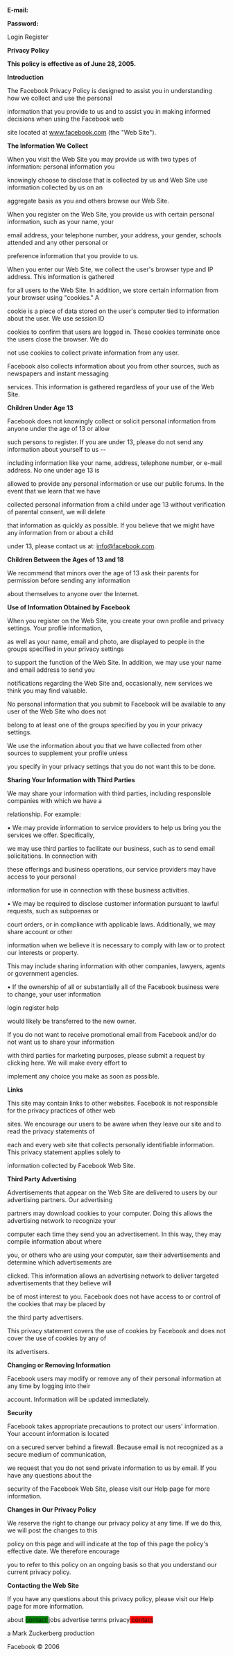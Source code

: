 
**E-mail:**


**Password:**


Login Register


**Privacy Policy**


**This policy is effective as of June 28, 2005.**


**Introduction**


The Facebook Privacy Policy is designed to assist you in understanding how we collect and use the personal


information that you provide to us and to assist you in making informed decisions when using the Facebook web


site located at www.facebook.com (the "Web Site").


**The Information We Collect**


When you visit the Web Site you may provide us with two types of information: personal information you


knowingly choose to disclose that is collected by us and Web Site use information collected by us on an


aggregate basis as you and others browse our Web Site.


When you register on the Web Site, you provide us with certain personal information, such as your name, your


email address, your telephone number, your address, your gender, schools attended and any other personal or


preference information that you provide to us.


When you enter our Web Site, we collect the user's browser type and IP address. This information is gathered


for all users to the Web Site. In addition, we store certain information from your browser using "cookies." A


cookie is a piece of data stored on the user's computer tied to information about the user. We use session ID


cookies to confirm that users are logged in. These cookies terminate once the users close the browser. We do


not use cookies to collect private information from any user.


Facebook also collects information about you from other sources, such as newspapers and instant messaging


services. This information is gathered regardless of your use of the Web Site.


**Children Under Age 13**


Facebook does not knowingly collect or solicit personal information from anyone under the age of 13 or allow


such persons to register. If you are under 13, please do not send any information about yourself to us --


including information like your name, address, telephone number, or e-mail address. No one under age 13 is


allowed to provide any personal information or use our public forums. In the event that we learn that we have


collected personal information from a child under age 13 without verification of parental consent, we will delete


that information as quickly as possible. If you believe that we might have any information from or about a child


under 13, please contact us at: info@facebook.com.


**Children Between the Ages of 13 and 18**


We recommend that minors over the age of 13 ask their parents for permission before sending any information


about themselves to anyone over the Internet.


**Use of Information Obtained by Facebook**


When you register on the Web Site, you create your own profile and privacy settings. Your profile information,


as well as your name, email and photo, are displayed to people in the groups specified in your privacy settings


to support the function of the Web Site. In addition, we may use your name and email address to send you


notifications regarding the Web Site and, occasionally, new services we think you may find valuable. 


No personal information that you submit to Facebook will be available to any user of the Web Site who does not


belong to at least one of the groups specified by you in your privacy settings. 


We use the information about you that we have collected from other sources to supplement your profile unless


you specify in your privacy settings that you do not want this to be done.


**Sharing Your Information with Third Parties**


We may share your information with third parties, including responsible companies with which we have a


relationship. For example:


 • We may provide information to service providers to help us bring you the services we offer. Specifically,


we may use third parties to facilitate our business, such as to send email solicitations. In connection with


these offerings and business operations, our service providers may have access to your personal


information for use in connection with these business activities.


 • We may be required to disclose customer information pursuant to lawful requests, such as subpoenas or


court orders, or in compliance with applicable laws. Additionally, we may share account or other


information when we believe it is necessary to comply with law or to protect our interests or property.


This may include sharing information with other companies, lawyers, agents or government agencies.


 • If the ownership of all or substantially all of the Facebook business were to change, your user information


login register help



would likely be transferred to the new owner.


If you do not want to receive promotional email from Facebook and/or do not want us to share your information


with third parties for marketing purposes, please submit a request by clicking here. We will make every effort to


implement any choice you make as soon as possible.


**Links**


This site may contain links to other websites. Facebook is not responsible for the privacy practices of other web


sites. We encourage our users to be aware when they leave our site and to read the privacy statements of


each and every web site that collects personally identifiable information. This privacy statement applies solely to


information collected by Facebook Web Site.


**Third Party Advertising**


Advertisements that appear on the Web Site are delivered to users by our advertising partners. Our advertising


partners may download cookies to your computer. Doing this allows the advertising network to recognize your


computer each time they send you an advertisement. In this way, they may compile information about where


you, or others who are using your computer, saw their advertisements and determine which advertisements are


clicked. This information allows an advertising network to deliver targeted advertisements that they believe will


be of most interest to you. Facebook does not have access to or control of the cookies that may be placed by


the third party advertisers.


This privacy statement covers the use of cookies by Facebook and does not cover the use of cookies by any of


its advertisers.


**Changing or Removing Information**


Facebook users may modify or remove any of their personal information at any time by logging into their


account. Information will be updated immediately.


**Security**


Facebook takes appropriate precautions to protect our users' information. Your account information is located


on a secured server behind a firewall. Because email is not recognized as a secure medium of communication,


we request that you do not send private information to us by email. If you have any questions about the


security of the Facebook Web Site, please visit our Help page for more information.


**Changes in Our Privacy Policy**


We reserve the right to change our privacy policy at any time. If we do this, we will post the changes to this


policy on this page and will indicate at the top of this page the policy's effective date. We therefore encourage


you to refer to this policy on an ongoing basis so that you understand our current privacy policy.


**Contacting the Web Site**


If you have any questions about this privacy policy, please visit our Help page for more information.


about <span style="background-color: green;">contact </span>jobs advertise terms privacy<span style="background-color: red;"> contact</span>


a Mark Zuckerberg production


Facebook © 2006

